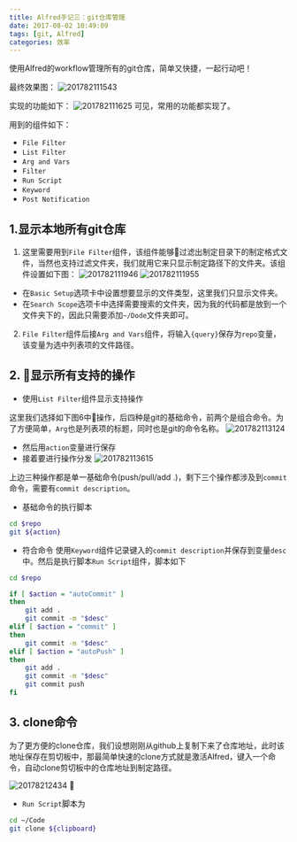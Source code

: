 ```yaml
---
title: Alfred手记三：git仓库管理
date: 2017-08-02 10:49:09
tags: [git, Alfred]
categories: 效率
---
```


使用Alfred的workflow管理所有的git仓库，简单又快捷，一起行动吧！

最终效果图：
![201782111543](alfred3-git/201782111543.png)

实现的功能如下：
![201782111625](/Users/hua/Code/geekerhua/_posts/efficiency/alfred3-git/201782111625.png)
可见，常用的功能都实现了。

用到的组件如下：
- `File Filter`
- `List Filter`
- `Arg and Vars`
- `Filter`
- `Run Script`
- `Keyword`
- `Post Notification`

## 1.显示本地所有git仓库
1. 这里需要用到`File Filter`组件，该组件能够过滤出制定目录下的制定格式文件，当然也支持过滤文件夹，我们就用它来只显示制定路径下的文件夹。该组件设置如下图：
  ![201782111946](alfred3-git/201782111946.png)
  ![201782111955](alfred3-git/201782111955.png)
- 在`Basic Setup`选项卡中设置想要显示的文件类型，这里我们只显示文件夹。
- 在`Search Scope`选项卡中选择需要搜索的文件夹，因为我的代码都是放到一个文件夹下的，因此只需要添加`~/Dode`文件夹即可。

2. `File Filter`组件后接`Arg and Vars`组件，将输入`{query}`保存为`repo`变量，该变量为选中列表项的文件路径。

## 2. 显示所有支持的操作
- 使用`List Filter`组件显示支持操作

这里我们选择如下图6中操作，后四种是git的基础命令，前两个是组合命令。为了方便简单，`Arg`也是列表项的标题，同时也是git的命令名称。
![201782113124](alfred3-git/201782113124.png)

- 然后用`action`变量进行保存
- 接着要进行操作分发
  ![201782113615](alfred3-git/201782113615.png)

上边三种操作都是单一基础命令(push/pull/add .)，剩下三个操作都涉及到`commit`命令，需要有`commit description`。

- 基础命令的执行脚本
```bash
cd $repo
git ${action}
```
- 符合命令
使用`Keyword`组件记录键入的`commit description`并保存到变量`desc`中。然后是执行脚本`Run Script`组件，脚本如下
```bash
cd $repo

if [ $action = "autoCommit" ]
then
	git add .
	git commit -m "$desc"
elif [ $action = "commit" ]
then
    git commit -m "$desc"
elif [ $action = "autoPush" ]
then
	git add .
	git commit -m "$desc"
	git commit push
fi
```

## 3. clone命令
为了更方便的clone仓库，我们设想刚刚从github上复制下来了仓库地址，此时该地址保存在剪切板中，那最简单快速的clone方式就是激活Alfred，键入一个命令，自动clone剪切板中的仓库地址到制定路径。

![20178212434](alfred3-git/20178212434.png)

- `Run Script`脚本为

```bash
cd ~/Code
git clone ${clipboard}
```

